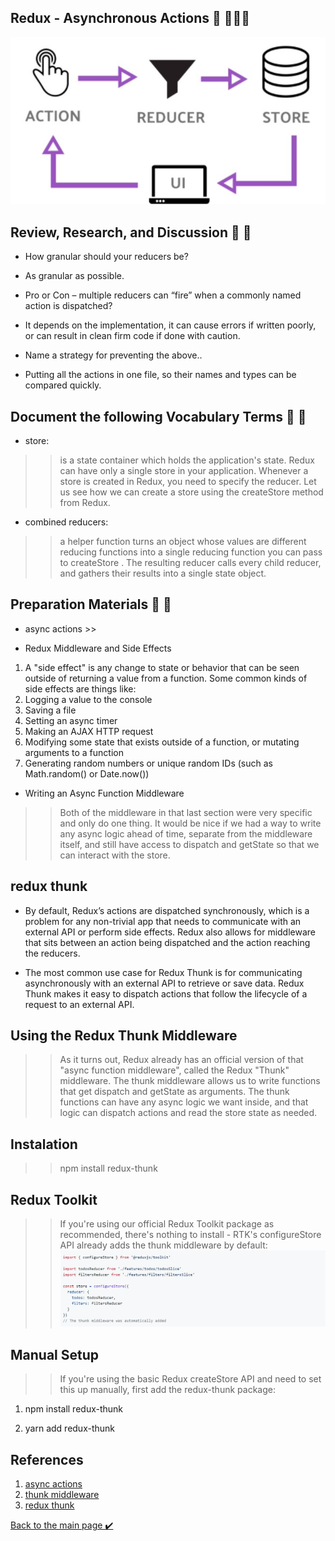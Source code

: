 ## Redux - Asynchronous Actions 👋 👩🏻‍💻
![img](./assest/redux3.jpg)

## Review, Research, and Discussion  👀 📝
* How granular should your reducers be?
- As granular as possible.

* Pro or Con – multiple reducers can “fire” when a commonly named action is dispatched?
- It depends on the implementation, it can cause errors if written poorly, or can result in clean firm code if done with caution.

* Name a strategy for preventing the above..
- Putting all the actions in one file, so their names and types can be compared quickly.

## Document the following Vocabulary Terms 👀 📝
* store:
>>is a state container which holds the application's state. Redux can have only a single store in your application. Whenever a store is created in Redux, you need to specify the reducer. Let us see how we can create a store using the createStore method from Redux.

* combined reducers:
>>a helper function turns an object whose values are different reducing functions into a single reducing function you can pass to createStore . The resulting reducer calls every child reducer, and gathers their results into a single state object.


## Preparation Materials 👀 📝
* async actions >>

* Redux Middleware and Side Effects
1. A "side effect" is any change to state or behavior that can be seen outside of returning a value from a function. Some common kinds of side effects are things like:
2. Logging a value to the console
3. Saving a file
4. Setting an async timer
5. Making an AJAX HTTP request
6. Modifying some state that exists outside of a function, or mutating arguments to a function
7. Generating random numbers or unique random IDs (such as Math.random() or Date.now())


* Writing an Async Function Middleware
>>Both of the middleware in that last section were very specific and only do one thing. It would be nice if we had a way to write any async logic ahead of time, separate from the middleware itself, and still have access to dispatch and getState so that we can interact with the store.


## redux thunk

* By default, Redux’s actions are dispatched synchronously, which is a problem for any non-trivial app that needs to communicate with an external API or perform side effects. Redux also allows for middleware that sits between an action being dispatched and the action reaching the reducers.

* The most common use case for Redux Thunk is for communicating asynchronously with an external API to retrieve or save data. Redux Thunk makes it easy to dispatch actions that follow the lifecycle of a request to an external API.



## Using the Redux Thunk Middleware
>>As it turns out, Redux already has an official version of that "async function middleware", called the Redux "Thunk" middleware. The thunk middleware allows us to write functions that get dispatch and getState as arguments. The thunk functions can have any async logic we want inside, and that logic can dispatch actions and read the store state as needed.


## Instalation
>>npm install redux-thunk

## Redux Toolkit
>>If you're using our official Redux Toolkit package as recommended, there's nothing to install - RTK's configureStore API already adds the thunk middleware by default:
![img](./assest/redux-thunk.jpg)

## Manual Setup
>>If you're using the basic Redux createStore API and need to set this up manually, first add the redux-thunk package:

1. npm install redux-thunk

2. yarn add redux-thunk



## References
1. [async actions](https://redux.js.org/tutorials/fundamentals/part-6-async-logic)
2. [thunk middleware](https://github.com/reduxjs/redux-thunk)
3. [redux thunk](https://www.digitalocean.com/community/tutorials/redux/redux-thunk-)


[Back to the main page  ✔️](README.md)